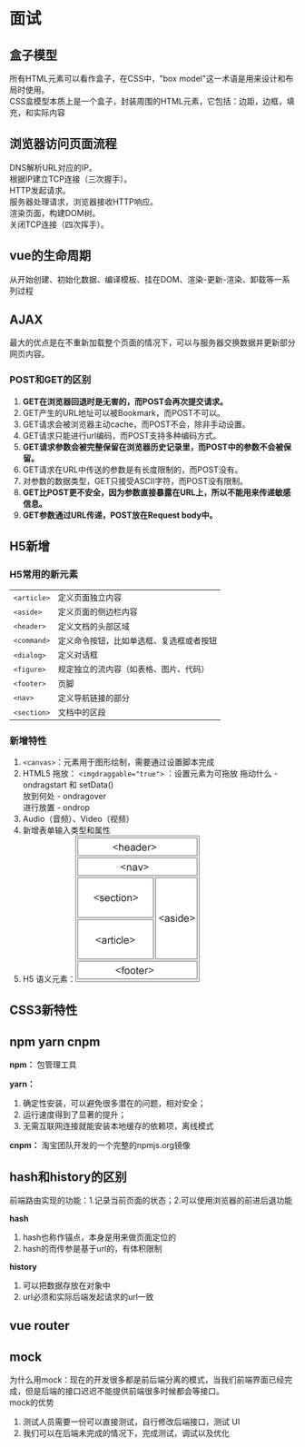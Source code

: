 # 面试
## 盒子模型
所有HTML元素可以看作盒子，在CSS中，"box model"这一术语是用来设计和布局时使用。  
CSS盒模型本质上是一个盒子，封装周围的HTML元素，它包括：边距，边框，填充，和实际内容

## 浏览器访问页面流程
DNS解析URL对应的IP。  
根据IP建立TCP连接（三次握手）。  
HTTP发起请求。  
服务器处理请求，浏览器接收HTTP响应。  
渲染页面，构建DOM树。  
关闭TCP连接（四次挥手）。

## vue的生命周期
从开始创建、初始化数据、编译模板、挂在DOM、渲染-更新-渲染、卸载等一系列过程

## AJAX
最大的优点是在不重新加载整个页面的情况下，可以与服务器交换数据并更新部分网页内容。
### POST和GET的区别
1. **GET在浏览器回退时是无害的，而POST会再次提交请求。**
2. GET产生的URL地址可以被Bookmark，而POST不可以。
3. GET请求会被浏览器主动cache，而POST不会，除非手动设置。
4. GET请求只能进行url编码，而POST支持多种编码方式。
5. **GET请求参数会被完整保留在浏览器历史记录里，而POST中的参数不会被保留。**
6. GET请求在URL中传送的参数是有长度限制的，而POST没有。
7. 对参数的数据类型，GET只接受ASCII字符，而POST没有限制。
8. **GET比POST更不安全，因为参数直接暴露在URL上，所以不能用来传递敏感信息。**
9. **GET参数通过URL传递，POST放在Request body中。**


## H5新增
### H5常用的新元素
|  |  |
|  :----  | :----  |
| `<article>` | 定义页面独立内容 |
| `<aside>` | 定义页面的侧边栏内容 |
| `<header>` | 定义文档的头部区域 |
| `<command>` | 定义命令按钮，比如单选框、复选框或者按钮 |
| `<dialog>` | 定义对话框 |
| `<figure>` | 规定独立的流内容（如表格、图片、代码） |
| `<footer>` | 页脚 |
| `<nav>` | 定义导航链接的部分 |
| `<section>` | 文档中的区段 |
### 新增特性
1. `<canvas>`：元素用于图形绘制，需要通过设置脚本完成
2. HTML5 拖放：
`<imgdraggable="true">` ：设置元素为可拖放
拖动什么 - ondragstart 和 setData()  
放到何处 - ondragover  
进行放置 - ondrop  
3. Audio（音频）、Video（视频）
4. 新增表单输入类型和属性
5. H5 语义元素：<img src="images/H5页面结构.png">

## CSS3新特性

## npm yarn cnpm
**npm：** 包管理工具  

**yarn：**
1. 确定性安装，可以避免很多潜在的问题，相对安全；
2. 运行速度得到了显著的提升；
3. 无需互联网连接就能安装本地缓存的依赖项，离线模式  

**cnpm：** 淘宝团队开发的一个完整的npmjs.org镜像

## hash和history的区别
前端路由实现的功能：1.记录当前页面的状态；2.可以使用浏览器的前进后退功能

**hash**
1. hash也称作锚点，本身是用来做页面定位的
2. hash的而传参是基于url的，有体积限制

**history**
1. 可以把数据存放在对象中
2. url必须和实际后端发起请求的url一致

## vue router


## mock
为什么用mock：现在的开发很多都是前后端分离的模式，当我们前端界面已经完成，但是后端的接口迟迟不能提供前端很多时候都会等接口。  
mock的优势  
1. 测试人员需要一份可以直接测试，自行修改后端接口，测试 UI 
2. 我们可以在后端未完成的情况下，完成测试，调试以及优化